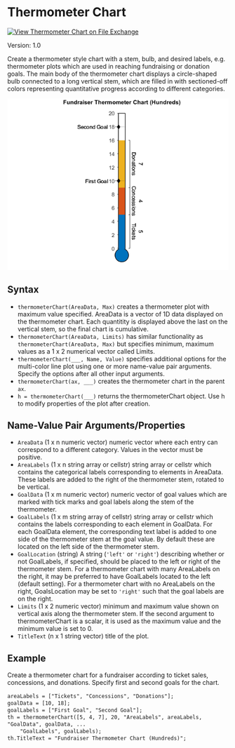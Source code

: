 # Thermometer Chart

[![View Thermometer Chart on File Exchange](https://www.mathworks.com/matlabcentral/images/matlab-file-exchange.svg)](https://www.mathworks.com/matlabcentral/fileexchange/101889-thermometer-chart)

Version: 1.0

Create a thermometer style chart with a stem, bulb, and desired labels, e.g. thermometer plots which are used in reaching fundraising or donation goals. The main body of the thermometer chart displays a circle-shaped bulb connected to a long vertical stem, which are filled in with sectioned-off colors representing quantitative progress according to different categories.

![Example thermometerChart](./exampleTC.png)

## Syntax
* `thermometerChart(AreaData, Max)` creates a thermometer plot with maximum value specified. AreaData is a vector of 1D data displayed on the thermometer chart. Each quantitity is displayed above the last on the vertical stem, so the final chart is cumulative.
* `thermometerChart(AreaData, Limits)` has similar functionality as `thermometerChart(AreaData, Max)` but specifies minimum, maximum values as a 1 x 2 numerical vector called Limits. 
* `thermometerChart(___, Name, Value)` specifies additional options for the multi-color line plot using one or more name-value pair arguments. Specify the options after all other input arguments.
* `thermometerChart(ax, ___)` creates the thermometer chart in the parent `ax`.
* `h = thermometerChart(___)` returns the thermometerChart object. Use h to modify properties of the plot after creation.

## Name-Value Pair Arguments/Properties
* `AreaData` (1 x n numeric vector) numeric vector where each entry can correspond to a different category. Values in the vector must be positive.
* `AreaLabels` (1 x n string array or cellstr) string array or cellstr which contains the categorical labels corresponding to elements in AreaData. These labels are added to the right of the thermometer stem, rotated to be vertical.
* `GoalData` (1 x m numeric vector) numeric vector of goal values which are marked with tick marks and goal labels along the stem of the thermometer.
* `GoalLabels` (1 x m string array of cellstr) string array or cellstr which contains the labels corresponding to each element in GoalData. For each GoalData element, the corresponding text label is added to one side of the thermometer stem at the goal value. By default these are located on the left side of the thermometer stem.
* `GoalLocation` (string) A string (`'left'` or `'right'`) describing whether or not GoalLabels, if specified, should be placed to the left or right of the thermometer stem.
For a thermometer chart with many AreaLabels on the right, it may be preferred to have GoalLabels located to the left (default setting). For a thermometer chart with no AreaLabels on the right, GoalsLocation may be set to `'right'` such that the goal labels are on the right. 
* `Limits` (1 x 2 numeric vector) minimum and maximum value shown on vertical axis along the thermometer stem. If the second argument to thermometerChart is a scalar, it is used as the maximum value and the minimum value is set to 0.  
* `TitleText`  (n x 1 string vector) title of the plot.

## Example
Create a thermometer chart for a fundraiser according to ticket sales, concessions, and donations. Specify first and second goals for the chart. 

```
areaLabels = ["Tickets", "Concessions", "Donations"];
goalData = [10, 18];
goalLabels = ["First Goal", "Second Goal"];
th = thermometerChart([5, 4, 7], 20, "AreaLabels", areaLabels, "GoalData", goalData, ...
    "GoalLabels", goalLabels);
th.TitleText = "Fundraiser Thermometer Chart (Hundreds)";
```

